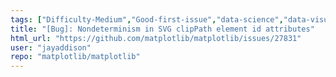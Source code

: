 ```yaml
---
tags: ["Difficulty-Medium","Good-first-issue","data-science","data-visualization","gtk","hacktoberfest","matplotlib","plotting","python","qt","status-confirmed-bug","tk","wx"]
title: "[Bug]: Nondeterminism in SVG clipPath element id attributes"
html_url: "https://github.com/matplotlib/matplotlib/issues/27831"
user: "jayaddison"
repo: "matplotlib/matplotlib"
---
```


